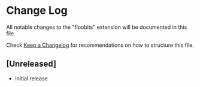 # Change Log
All notable changes to the "floobits" extension will be documented in this file.

Check [Keep a Changelog](http://keepachangelog.com/) for recommendations on how to structure this file.

## [Unreleased]
- Initial release